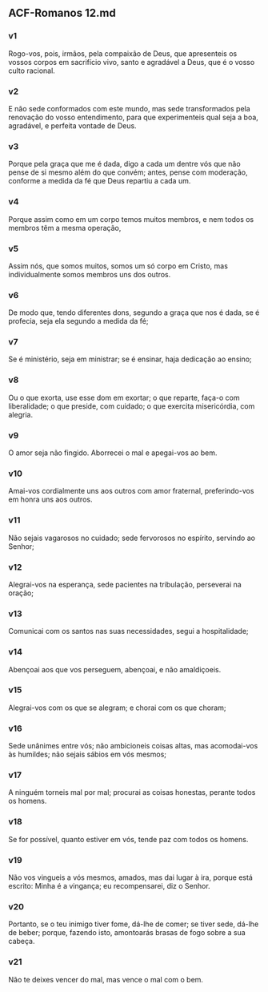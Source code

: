 ## ACF-Romanos 12.md
### v1
 Rogo-vos, pois, irmãos, pela compaixão de Deus, que apresenteis os vossos corpos em sacrifício vivo, santo e agradável a Deus, que é o vosso culto racional.
### v2
 E não sede conformados com este mundo, mas sede transformados pela renovação do vosso entendimento, para que experimenteis qual seja a boa, agradável, e perfeita vontade de Deus.
### v3
 Porque pela graça que me é dada, digo a cada um dentre vós que não pense de si mesmo além do que convém; antes, pense com moderação, conforme a medida da fé que Deus repartiu a cada um.
### v4
 Porque assim como em um corpo temos muitos membros, e nem todos os membros têm a mesma operação,
### v5
 Assim nós, que somos muitos, somos um só corpo em Cristo, mas individualmente somos membros uns dos outros.
### v6
 De modo que, tendo diferentes dons, segundo a graça que nos é dada, se é profecia, seja ela segundo a medida da fé;
### v7
 Se é ministério, seja em ministrar; se é ensinar, haja dedicação ao ensino;
### v8
 Ou o que exorta, use esse dom em exortar; o que reparte, faça-o com liberalidade; o que preside, com cuidado; o que exercita misericórdia, com alegria.
### v9
 O amor seja não fingido. Aborrecei o mal e apegai-vos ao bem.
### v10
 Amai-vos cordialmente uns aos outros com amor fraternal, preferindo-vos em honra uns aos outros.
### v11
 Não sejais vagarosos no cuidado; sede fervorosos no espírito, servindo ao Senhor;
### v12
 Alegrai-vos na esperança, sede pacientes na tribulação, perseverai na oração;
### v13
 Comunicai com os santos nas suas necessidades, segui a hospitalidade;
### v14
 Abençoai aos que vos perseguem, abençoai, e não amaldiçoeis.
### v15
 Alegrai-vos com os que se alegram; e chorai com os que choram;
### v16
 Sede unânimes entre vós; não ambicioneis coisas altas, mas acomodai-vos às humildes; não sejais sábios em vós mesmos;
### v17
 A ninguém torneis mal por mal; procurai as coisas honestas, perante todos os homens.
### v18
 Se for possível, quanto estiver em vós, tende paz com todos os homens.
### v19
 Não vos vingueis a vós mesmos, amados, mas dai lugar à ira, porque está escrito: Minha é a vingança; eu recompensarei, diz o Senhor.
### v20
 Portanto, se o teu inimigo tiver fome, dá-lhe de comer; se tiver sede, dá-lhe de beber; porque, fazendo isto, amontoarás brasas de fogo sobre a sua cabeça.
### v21
 Não te deixes vencer do mal, mas vence o mal com o bem.
